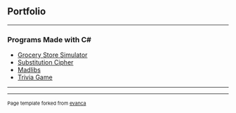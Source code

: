 ## Portfolio

---

### Programs Made with C#


- [Grocery Store Simulator](sample_page.md)
- [Substitution Cipher](https://github.com/rtunjya/Substitution_Cipher.git)
- [Madlibs](https://github.com/rtunjya/Madlibs.git)
- [Trivia Game](https://github.com/rtunjya/Wk3_HW_TriviaGame.git)

---




---
<p style="font-size:11px">Page template forked from <a href="https://github.com/evanca/quick-portfolio">evanca</a></p>
<!-- Remove above link if you don't want to attibute -->
